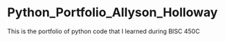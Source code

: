 # Python_Portfolio_Allyson_Holloway
This is the portfolio of python code that I learned during BISC 450C
